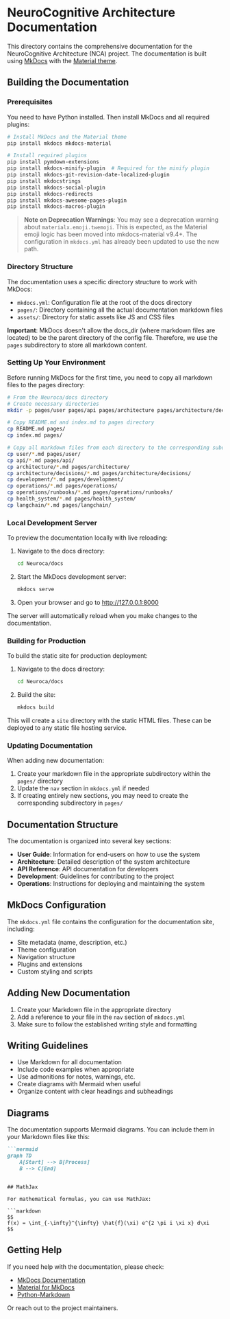 # NeuroCognitive Architecture Documentation

This directory contains the comprehensive documentation for the NeuroCognitive Architecture (NCA) project. The documentation is built using [MkDocs](https://www.mkdocs.org/) with the [Material theme](https://squidfunk.github.io/mkdocs-material/).

## Building the Documentation

### Prerequisites

You need to have Python installed. Then install MkDocs and all required plugins:

```bash
# Install MkDocs and the Material theme
pip install mkdocs mkdocs-material

# Install required plugins
pip install pymdown-extensions
pip install mkdocs-minify-plugin  # Required for the minify plugin
pip install mkdocs-git-revision-date-localized-plugin
pip install mkdocstrings
pip install mkdocs-social-plugin
pip install mkdocs-redirects
pip install mkdocs-awesome-pages-plugin
pip install mkdocs-macros-plugin
```

> **Note on Deprecation Warnings**: You may see a deprecation warning about `materialx.emoji.twemoji`. This is expected, as the Material emoji logic has been moved into mkdocs-material v9.4+. The configuration in `mkdocs.yml` has already been updated to use the new path.

### Directory Structure

The documentation uses a specific directory structure to work with MkDocs:

- `mkdocs.yml`: Configuration file at the root of the docs directory
- `pages/`: Directory containing all the actual documentation markdown files
- `assets/`: Directory for static assets like JS and CSS files

**Important**: MkDocs doesn't allow the docs_dir (where markdown files are located) to be the parent directory of the config file. Therefore, we use the `pages` subdirectory to store all markdown content.

### Setting Up Your Environment

Before running MkDocs for the first time, you need to copy all markdown files to the pages directory:

```bash
# From the Neuroca/docs directory
# Create necessary directories
mkdir -p pages/user pages/api pages/architecture pages/architecture/decisions pages/development pages/operations pages/operations/runbooks pages/health_system pages/langchain

# Copy README.md and index.md to pages directory
cp README.md pages/
cp index.md pages/

# Copy all markdown files from each directory to the corresponding subdirectory in pages
cp user/*.md pages/user/
cp api/*.md pages/api/
cp architecture/*.md pages/architecture/
cp architecture/decisions/*.md pages/architecture/decisions/
cp development/*.md pages/development/
cp operations/*.md pages/operations/
cp operations/runbooks/*.md pages/operations/runbooks/
cp health_system/*.md pages/health_system/
cp langchain/*.md pages/langchain/
```

### Local Development Server

To preview the documentation locally with live reloading:

1. Navigate to the docs directory:
   ```bash
   cd Neuroca/docs
   ```

2. Start the MkDocs development server:
   ```bash
   mkdocs serve
   ```

3. Open your browser and go to http://127.0.0.1:8000

The server will automatically reload when you make changes to the documentation.

### Building for Production

To build the static site for production deployment:

1. Navigate to the docs directory:
   ```bash
   cd Neuroca/docs
   ```

2. Build the site:
   ```bash
   mkdocs build
   ```

This will create a `site` directory with the static HTML files. These can be deployed to any static file hosting service.

### Updating Documentation

When adding new documentation:

1. Create your markdown file in the appropriate subdirectory within the `pages/` directory
2. Update the `nav` section in `mkdocs.yml` if needed
3. If creating entirely new sections, you may need to create the corresponding subdirectory in `pages/`

## Documentation Structure

The documentation is organized into several key sections:

- **User Guide**: Information for end-users on how to use the system
- **Architecture**: Detailed description of the system architecture
- **API Reference**: API documentation for developers
- **Development**: Guidelines for contributing to the project
- **Operations**: Instructions for deploying and maintaining the system

## MkDocs Configuration

The `mkdocs.yml` file contains the configuration for the documentation site, including:

- Site metadata (name, description, etc.)
- Theme configuration
- Navigation structure
- Plugins and extensions
- Custom styling and scripts

## Adding New Documentation

1. Create your Markdown file in the appropriate directory
2. Add a reference to your file in the `nav` section of `mkdocs.yml`
3. Make sure to follow the established writing style and formatting

## Writing Guidelines

- Use Markdown for all documentation
- Include code examples when appropriate
- Use admonitions for notes, warnings, etc.
- Create diagrams with Mermaid when useful
- Organize content with clear headings and subheadings

## Diagrams

The documentation supports Mermaid diagrams. You can include them in your Markdown files like this:

```markdown
```mermaid
graph TD
    A[Start] --> B[Process]
    B --> C[End]
```
```

## MathJax

For mathematical formulas, you can use MathJax:

```markdown
$$
f(x) = \int_{-\infty}^{\infty} \hat{f}(\xi) e^{2 \pi i \xi x} d\xi
$$
```

## Getting Help

If you need help with the documentation, please check:

- [MkDocs Documentation](https://www.mkdocs.org/)
- [Material for MkDocs](https://squidfunk.github.io/mkdocs-material/)
- [Python-Markdown](https://python-markdown.github.io/)

Or reach out to the project maintainers.

